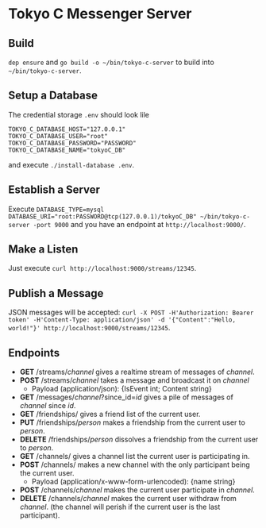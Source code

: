 # Tokyo C Messenger Server

## Build

`dep ensure` and `go build -o ~/bin/tokyo-c-server` to build into `~/bin/tokyo-c-server`.


## Setup a Database

The credential storage `.env` should look lile

```
TOKYO_C_DATABASE_HOST="127.0.0.1"
TOKYO_C_DATABASE_USER="root"
TOKYO_C_DATABASE_PASSWORD="PASSWORD"
TOKYO_C_DATABASE_NAME="tokyoC_DB"
```

and execute `./install-database .env`.

## Establish a Server

Execute `DATABASE_TYPE=mysql DATABASE_URI="root:PASSWORD@tcp(127.0.0.1)/tokyoC_DB" ~/bin/tokyo-c-server -port 9000` and you have an endpoint at `http://localhost:9000/`.

## Make a Listen
Just execute
`curl http://localhost:9000/streams/12345`.

## Publish a Message

JSON messages will be accepted:
`curl -X POST -H'Authorization: Bearer token' -H'Content-Type: application/json' -d '{"Content":"Hello, world!"}' http://localhost:9000/streams/12345`.

## Endpoints

* **GET** /streams/_channel_ gives a realtime stream of messages of _channel_.
* **POST** /streams/_channel_ takes a message and broadcast it on _channel_
   * Payload (application/json): {IsEvent int; Content string}
* **GET** /messages/_channel_?since_id=_id_ gives a pile of messages of _channel_ since _id_.
* **GET** /friendships/ gives a friend list of the current user.
* **PUT** /friendships/_person_ makes a friendship from the current user to _person_.
* **DELETE** /friendships/_person_ dissolves a friendship from the current user to _person_.
* **GET** /channels/ gives a channel list the current user is participating in.
* **POST** /channels/ makes a new channel with the only participant being the current user.
   * Payload (application/x-www-form-urlencoded): {name string}
* **POST** /channels/_channel_ makes the current user participate in _channel_.
* **DELETE** /channels/_channel_ makes the current user withdraw from _channel_. (the channel will perish if the current user is the last participant).
